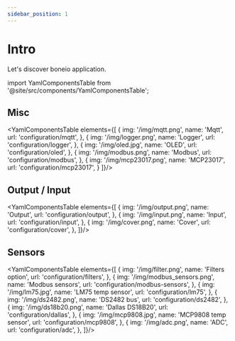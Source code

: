 ```yaml
---
sidebar_position: 1
---
```


# Intro

Let's discover boneio application.

import YamlComponentsTable from '@site/src/components/YamlComponentsTable';

## Misc

<YamlComponentsTable elements={[
{
img: '/img/mqtt.png',
name: 'Mqtt',
url: 'configuration/mqtt',
},
{
img: '/img/logger.png',
name: 'Logger',
url: 'configuration/logger',
},
{
img: '/img/oled.jpg',
name: 'OLED',
url: 'configuration/oled',
},
{
img: '/img/modbus.png',
name: 'Modbus',
url: 'configuration/modbus',
},
{
img: '/img/mcp23017.png',
name: 'MCP23017',
url: 'configuration/mcp23017',
}
]}/>

## Output / Input

<YamlComponentsTable elements={[
{
img: '/img/output.png',
name: 'Output',
url: 'configuration/output',
},
{
img: '/img/input.png',
name: 'Input',
url: 'configuration/input',
},
{
img: '/img/cover.png',
name: 'Cover',
url: 'configuration/cover',
},
]}/>

## Sensors

<YamlComponentsTable elements={[
{
img: '/img/filter.png',
name: 'Filters option',
url: 'configuration/filters',
},
{
img: '/img/modbus_sensors.png',
name: 'Modbus sensors',
url: 'configuration/modbus-sensors',
},
{
img: '/img/lm75.jpg',
name: 'LM75 temp sensor',
url: 'configuration/lm75',
},
{
img: '/img/ds2482.png',
name: 'DS2482 bus',
url: 'configuration/ds2482',
},
{
img: '/img/ds18b20.png',
name: 'Dallas DS18B20',
url: 'configuration/dallas',
},
{
img: '/img/mcp9808.jpg',
name: 'MCP9808 temp sensor',
url: 'configuration/mcp9808',
},
{
img: '/img/adc.png',
name: 'ADC',
url: 'configuration/adc',
},
]}/>
